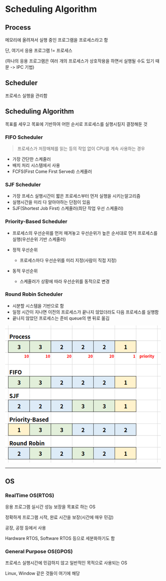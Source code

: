 #  Scheduling Algorithm



## Process

메모리에 올려져서 실행 중인 프로그램을 프로세스라고 함

단, 여기서 응용 프로그램 != 프로세스

(하나의 응용 프로그램은 여러 개의 프로세스가 상호작용을 하면서 실행될 수도 있기 때문 -> IPC 기법)



## Scheduler

프로세스 실행을 관리함



##  Scheduling Algorithm

목표를 세우고 목표에 기반하여 어떤 순서로 프로세스를 실행시킬지 결정해둔 것



###  FIFO Scheduler

> 프로세스가 저장매체를 읽는 등의 작업 없이 CPU를 계속 사용하는 경우

- 가장 간단한 스케줄러
- 배치 처리 시스템에서 사용
- FCFS(First Come First Served) 스케줄러



### SJF Scheduler

- 가장 프세스 실행시간이 짧은 프로세스부터 먼저 실행을 시키는알고리즘
- 실행시간을 미리 다 알아야하는 단점이 있음
- SJF(Shortest Job First) 스케줄러(최단 작업 우선 스케줄러)



### Priority-Based Scheduler

- 프로세스의 우선순위를 먼저 매겨놓고 우선순위가 높은 순서대로 먼저 프로세스를 실행(우선순위 기반 스케줄러)

- 정적 우선순위
  - 프로세스마다 우선순위를 미리 지정(사람이 직접 지정)
- 동적 우선순위
  - 스케줄러가 상황에 따라 우선순위를 동적으로 변경



### Round Robin Scheduler

- 시분할 시스템을 기반으로 함
- 일정 시간이 지나면 이전의 프로세스가 끝나지 않았더라도 다음 프로세스를 실행함
- 끝나지 않았던 프로세스는 준비 queue의 맨 뒤로 옮김



![scheduling algorithm](../images/ch3-1_scheduling_algorithm.png)



---

## OS

### RealTime OS(RTOS)

응용 프로그램 실시간 성능 보장을 목표로 하는 OS

정확하게 프로그램 시작, 완료 시간을 보장(시간에 매우 민감)

공장, 공정 등에서 사용

Hardware RTOS, Software RTOS 등으로 세분화하기도 함



### General Purpose OS(GPOS)

프로세스 실행시간에 민감하지 않고 일반적인 목적으로 사용되는 OS

Linux, Window 같은 것들이 여기에 해당